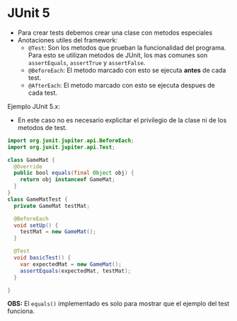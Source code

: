 # JUnit 5

* Para crear tests debemos crear una clase con metodos especiales
* Anotaciones utiles del framework:
  * `@Test`: Son los metodos que prueban la funcionalidad del programa. Para esto se utilizan metodos de JUnit, los mas comunes son `assertEquals`, `assertTrue` y `assertFalse`.
  * `@BeforeEach`: El metodo marcado con esto se ejecuta **antes** de cada test.
  * `@AfterEach`: El metodo marcado con esto se ejecuta despues de cada test.

Ejemplo JUnit 5.x:
* En este caso no es necesario explicitar el privilegio de la clase ni de los metodos de test.

```java
import org.junit.jupiter.api.BeforeEach;
import org.junit.jupiter.api.Test;

class GameMat {
  @Override
  public bool equals(final Object obj) {
    return obj instanceof GameMat;
  }
}
class GameMatTest {
  private GameMat testMat;

  @BeforeEach
  void setUp() {
    testMat = new GameMat();
  }

  @Test
  void basicTest() {
    var expectedMat = new GameMat();
    assertEquals(expectedMat, testMat);
  }

}
```

**OBS:** El `equals()` implementado es solo para mostrar que el ejemplo del test funciona.